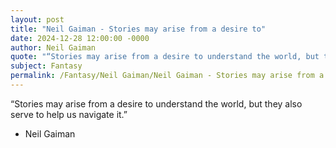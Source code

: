 ```yaml
---
layout: post
title: "Neil Gaiman - Stories may arise from a desire to"
date: 2024-12-28 12:00:00 -0000
author: Neil Gaiman
quote: "“Stories may arise from a desire to understand the world, but they also serve to help us navigate it.”"
subject: Fantasy
permalink: /Fantasy/Neil Gaiman/Neil Gaiman - Stories may arise from a desire to
---
```


“Stories may arise from a desire to understand the world, but they also serve to help us navigate it.”

- Neil Gaiman
